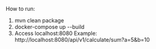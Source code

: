 How to run: 

1. mvn clean package
2. docker-compose up --build
3. Access localhost:8080
Example: http://localhost:8080/api/v1/calculate/sum?a=5&b=10
          
